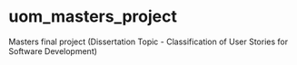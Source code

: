 # uom_masters_project
Masters final project (Dissertation Topic - Classification of User Stories for Software Development)
